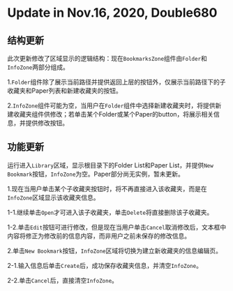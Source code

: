 # Update in Nov.16, 2020, Double680

## 结构更新

此次更新修改了区域显示的逻辑结构：现在`BookmarksZone`组件由`Folder`和`InfoZone`两部分组成。

1.`Folder`组件除了展示当前路径并提供返回上层的按钮外，仅展示当前路径下的子收藏夹和Paper列表和新建收藏夹的按钮。

2.`InfoZone`组件可能为空，当用户在`Folder`组件中选择新建收藏夹时，将提供新建收藏夹组件供修改；若单击某个Folder或某个Paper的button，将展示相关信息，并提供修改按钮。

## 功能更新

运行进入`Library`区域，显示根目录下的Folder List和Paper List，并提供`New Bookmark`按钮，`InfoZone`为空。Paper部分尚无实例，暂未更新。

1.现在当用户单击某个子收藏夹按钮时，将不再直接进入该收藏夹，而是在`InfoZone`区域显示该收藏夹信息。

1-1.继续单击`Open`才可进入该子收藏夹，单击`Delete`将直接删除该子收藏夹。

1-2.单击`Edit`按钮可进行修改，但是现在当用户单击`Cancel`取消修改后，文本框中内容将修正为修改前的信息内容，而非用户之前未保存的修改信息。

2.单击`New Bookmark`按钮，`InfoZone`区域将切换为建立新收藏夹的信息编辑页。

2-1.输入信息后单击`Create`后，成功保存收藏夹信息，并清空`InfoZone`。

2-2.单击`Cancel`后，直接清空`InfoZone`。
